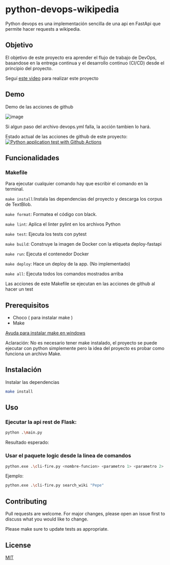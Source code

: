 # python-devops-wikipedia

Python devops es una implementación sencilla de una api en FastApi que permite hacer requests a wikipedia.

## Objetivo

El objetivo de este proyecto era aprender el flujo de trabajo de DevOps, basandose en la entrega continua y el desarrollo continuo (CI/CD) desde el principio del proyecto.

Seguí [este video](https://www.youtube.com/watch?v=YB-_FsssK8E) para realizar este proyecto

## Demo
Demo de las acciones de github

![image](https://github.com/user-attachments/assets/00e7047c-6206-4e7c-93ec-a460372b8698)

Si algun paso del archivo devops.yml falla, la acción tambien lo hará.

Estado actual de las acciones de github de este proyecto:
[![Python application test with Github Actions](https://github.com/darthpedroo/python-devops/actions/workflows/devops.yml/badge.svg)](https://github.com/darthpedroo/python-devops/actions/workflows/devops.yml)


## Funcionalidades

### Makefile


Para ejecutar cualquier comando hay que escribir el comando en la terminal.

`make install`:Instala las dependencias del proyecto y descarga los corpus de TextBlob.

`make format`: Formatea el código con black.

`make lint`: Aplica el linter pylint en los archivos Python

`make test`: Ejecuta los tests con pytest

`make build`: Construye la imagen de Docker con la etiqueta deploy-fastapi

`make run`: Ejecuta el contenedor Docker

`make deploy`: Hace un deploy de la app. (No implementado)

`make all`: Ejecuta todos los comandos mostrados arriba

Las acciones de este Makefile se ejecutan en las acciones de github al hacer un test

## Prerequisitos

- Choco ( para instalar make )
- Make

[Ayuda para instalar make en windows](https://stackoverflow.com/questions/32127524/how-to-install-and-use-make-in-windows)

Aclaración: No es necesario tener make instalado, el proyecto se puede ejecutar con python simplemente pero la idea del proyecto es probar como funciona un archivo Make.

## Instalación

Instalar las dependencias

```bash
make install
```

## Uso

### Ejecutar la api rest de Flask:
```bash
python .\main.py
```

Resultado esperado: 

### Usar el paquete logic desde la linea de comandos

```bash
python.exe .\cli-fire.py <nombre-funcion> <parametro 1> <parametro 2>
```
Ejemplo:
```bash
python.exe .\cli-fire.py search_wiki "Pepe"
```

## Contributing

Pull requests are welcome. For major changes, please open an issue first
to discuss what you would like to change.

Please make sure to update tests as appropriate.

## License

[MIT](https://choosealicense.com/licenses/mit/)
